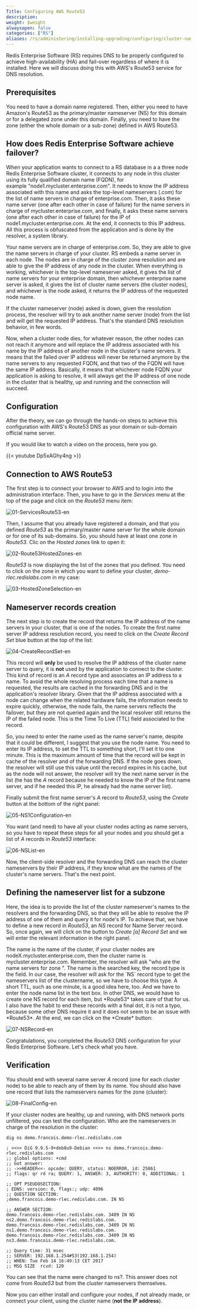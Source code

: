 ```yaml
---
Title: Configuring AWS Route53
description:
weight: $weight
alwaysopen: false
categories: ["RS"]
aliases: /rs/administering/installing-upgrading/configuring/cluster-name-dns-connection-management/configuring-aws-route53-dns-redis-enterprise
---
```

Redis Enterprise Software (RS) requires DNS to be properly configured to
achieve high-availability (HA) and fail-over regardless of where it is
installed. Here we will discuss doing this with AWS's Route53 service
for DNS resolution.

## Prerequisites

You need to have a domain name registered. Then, either you need to have
Amazon's Route53 as the primary/master nameserver (NS) for this domain
or for a delegated zone under this domain. Finally, you need to have the
zone (either the whole domain or a sub-zone) defined in AWS Route53.

## How does Redis Enterprise Software achieve failover?

When your application wants to connect to a RS database in a a three node
Redis Enterprise Software cluster, it connects to any node
in this cluster using its fully qualified domain name (FQDN), for
example "node1.mycluster.enterprise.com". It needs to know the IP address
associated with this name and asks the top-level nameservers (.com) for
the list of name servers in charge of enterprise.com. Then, it asks
these name server (one after each other in case of failure) for the name
servers in charge of mycluster.enterprise.com, and finally, it asks
these name servers (one after each other in case of failure) for the IP
of node1.mycluster.enterprise.com. At the end, it connects to this IP
address. All this process is obfuscated from the application and is done
by the resolver, a system library.

Your name servers are in charge of enterprise.com. So, they are able to
give the name servers in charge of your cluster. RS embeds a name server
in each node. The nodes are in charge of the cluster zone resolution and
are able to give the IP address of any node in the cluster. When
everything is working, whichever is the top-level nameserver asked, it
gives the list of name servers for your enterprise domain, then
whichever enterprise name server is asked, it gives the list of cluster
name servers (the cluster nodes), and whichever is the node asked, it
returns the IP address of the requested node name.

If the cluster nameserver (node) asked is down, given the resolution
process, the resolver will try to ask another name server (node) from
the list and will get the requested IP address. That's the standard DNS
resolution behavior, in few words.

Now, when a cluster node dies, for whatever reason, the other nodes can
not reach it anymore and will replace the IP address associated with his
name by the IP address of another node in the cluster's name servers. It
means that the failed over IP address will never be returned anymore by
the name servers to any requested FQDN, and that two of the FQDN will
have the same IP address. Basically, it means that whichever node FQDN
your application is asking to resolve, it will always get the IP address
of one node in the cluster that is healthy, up and running and the
connection will succeed.

## Configuration

After the theory, we can go through the hands-on steps to achieve this
configuration with AWS's Route53 DNS as your domain or sub-domain
official name server.

If you would like to watch a video on the process, here you go.

{{< youtube Dp5xAGhy4ng >}}

## Connection to AWS Route53

The first step is to connect your browser to AWS and to login into the
administration interface. Then, you have to go in the *Services* menu at
the top of the page and click on the *Route53* menu item:

![01-ServicesRoute53-en](/images/rs/01-ServicesRoute53-en.png?width=600&height=837)

Then, I assume that you already have registered a domain, and that you
defined *Route53* as the primary/master name server for the whole domain
or for one of its sub-domains. So, you should have at least one zone in
*Route53*. Clic on the *Hosted zones* link to open it:

![02-Route53HostedZones-en](/images/rs/02-Route53HostedZones-en.png?width=600&height=237)

*Route53* is now displaying the list of the zones that you defined. You
need to click on the zone in which you want to define your cluster,
*demo-rlec.redislabs.com* in my case:

![03-HostedZoneSelection-en](/images/rs/03-HostedZoneSelection-en.png?width=600&height=206)

## Nameserver records creation

The next step is to create the record that returns the IP address of
the name servers in your cluster, that is one of the nodes. To create
the first name server IP address resolution record, you need to click on
the *Create Record Set* blue button at the top of the list:

![04-CreateRecordSet-en](/images/rs/04-CreateRecordSet-en.png?width=600&height=189)

This record will **only** be used to resolve the IP address of the
cluster name server to query, it is **not** used by the application to
connect to the cluster. This kind of record is an *A* record type and
associates an IP address to a name. To avoid the whole resolving process
each time that a name is requested, the results are cached in the
forwarding DNS and in the application's resolver library. Given that the
IP address associated with a node can change when the related hardware
fails, the information needs to expire quickly, otherwise, the node
fails, the name servers reflects the failover, but they are not queried
again and the local resolver still returns the IP of the failed node.
This is the Time To Live (TTL) field associated to the record.

So, you need to enter the name used as the name server's name, despite
that it could be different, I suggest that you use the node name. You
need to enter its IP address, to set the TTL to something short, I'll
set it to one minute. This is the maximum amount of time that the record
will be kept in cache of the resolver and of the forwarding DNS. If the
node goes down, the resolver will still use this value until the record
expires in his cache, but as the node will not answer, the resolver will
try the next name server in the list (he has the *A* record because he
needed to know the IP of the first name server, and if he needed this
IP, he already had the name server list).

Finally submit the first name server's *A* record to *Route53*, using
the *Create* button at the bottom of the right panel:

![05-NS1Configuration-en](/images/rs/05-NS1Configuration-en.png?width=400&height=802)

You want (and need) to have all your cluster nodes acting as name
servers, so you have to repeat these steps for all your nodes and you
should get a list of *A* records in *Route53* interface:

![06-NSList-en](/images/rs/06-NSList-en.png?width=600&height=133)

Now, the client-side resolver and the forwarding DNS can reach the
cluster nameservers by their IP address, if they know what are the names
of the cluster's name servers. That's the next point.

## Defining the nameserver list for a subzone

Here, the idea is to provide the list of the cluster nameserver's names
to the resolvers and the forwarding DNS, so that they will be able to
resolve the IP address of one of them and query it for node's IP. To
achieve that, we have to define a new record in *Route53*, an *NS*
record for Name Server record. So, once again, we will click on the
button to *Create \[a\] Record Set* and we will enter the relevant
information in the right panel.

The name is the name of the cluster, if your cluster nodes are
nodeX.mycluster.enterprise.com, then the cluster name is
mycluster.enterprise.com. Remember, the resolver will ask "who are the
name servers for zone ". The name is the searched key, the record type
is the field. In our case, the resolver will ask for the \`NS\` record
type to get the nameservers list of the clustername, so we have to
choose this type. A short TTL, such as one minute, is a good idea here,
too. And we have to enter the node name list in the text box. In other
DNS, we would have to create one NS record for each item, but
\*Route53\* takes care of that for us. I also have the habit to end
these records with a final dot, it is not a typo, because some other DNS
require it and it does not seem to be an issue with \*Route53\*. At the
end, we can click on the \*Create\* button:

![07-NSRecord-en](/images/rs/07-NSRecord-en.png?width=400&height=817)

Congratulations, you completed the *Route53* DNS configuration for your
Redis Enterprise Software. Let's check what you have.

## Verification

You should end with several name server *A* record (one for each cluster
node) to be able to reach any of them by its name. You should also have
one record that lists the nameservers names for the zone (cluster):

![08-FinalConfig-en](/images/rs/08-FinalConfig-en.png?width=600&height=155)

If your cluster nodes are healthy, up and running, with DNS network
ports unfiltered, you can test the configuration. Who are the
nameservers in charge of the resolution in the cluster:

```src
dig ns demo.francois.demo-rlec.redislabs.com

; <<>> DiG 9.9.5-9+deb8u9-Debian <<>> ns demo.francois.demo-rlec.redislabs.com
;; global options: +cmd
;; Got answer:
;; ->>HEADER<<- opcode: QUERY, status: NOERROR, id: 25061
;; flags: qr rd ra; QUERY: 1, ANSWER: 3, AUTHORITY: 0, ADDITIONAL: 1

;; OPT PSEUDOSECTION:
; EDNS: version: 0, flags:; udp: 4096
;; QUESTION SECTION:
;demo.francois.demo-rlec.redislabs.com. IN NS

;; ANSWER SECTION:
demo.francois.demo-rlec.redislabs.com. 3409 IN NS ns2.demo.francois.demo-rlec.redislabs.com.
demo.francois.demo-rlec.redislabs.com. 3409 IN NS ns1.demo.francois.demo-rlec.redislabs.com.
demo.francois.demo-rlec.redislabs.com. 3409 IN NS ns3.demo.francois.demo-rlec.redislabs.com.

;; Query time: 31 msec
;; SERVER: 192.168.1.254#53(192.168.1.254)
;; WHEN: Tue Feb 14 16:49:13 CET 2017
;; MSG SIZE  rcvd: 120
```

You can see that the name were changed to ns?. This answer does not come
from *Route53* but from the cluster nameservers themselves.

Now you can either install and configure your nodes, if not already
made, or connect your client, using the cluster name (**not the IP
address**).
